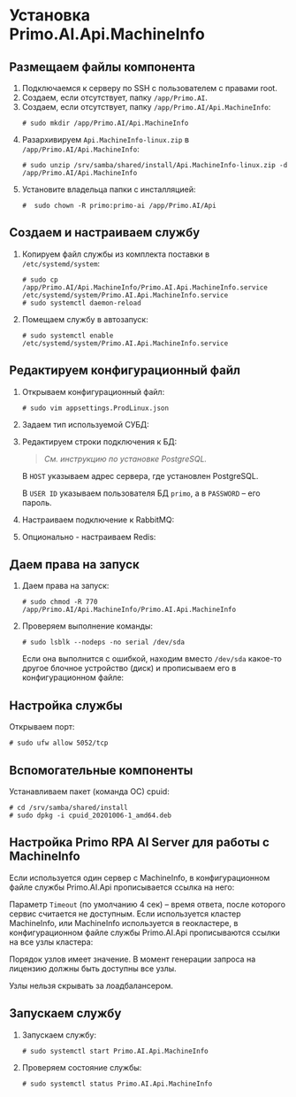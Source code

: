 # Установка Primo.AI.Api.MachineInfo 

## Размещаем файлы компонента
1. Подключаемся к серверу по SSH с пользователем с правами root. 
1. Создаем, если отсутствует, папку `/app/Primo.AI`.
1. Создаем, если отсутствует, папку `/app/Primo.AI/Api.MachineInfo`:
   ```
   # sudo mkdir /app/Primo.AI/Api.MachineInfo
   ```
1. Разархивируем `Api.MachineInfo-linux.zip` в `/app/Primo.AI/Api.MachineInfo`:
   ``` 
   # sudo unzip /srv/samba/shared/install/Api.MachineInfo-linux.zip -d /app/Primo.AI/Api.MachineInfo
   ```
1. Установите владельца папки с инсталляцией:
   ```
   #  sudo chown -R primo:primo-ai /app/Primo.AI/Api
   ```

## Создаем и настраиваем службу
	 
1. Копируем файл службы из комплекта поставки в `/etc/systemd/system`:
   ```
   # sudo cp /app/Primo.AI/Api.MachineInfo/Primo.AI.Api.MachineInfo.service /etc/systemd/system/Primo.AI.Api.MachineInfo.service
   # sudo systemctl daemon-reload
   ```
1. Помещаем службу в автозапуск:
   ```
   # sudo systemctl enable /etc/systemd/system/Primo.AI.Api.MachineInfo.service
   ```
	
## Редактируем конфигурационный файл
1. Открываем конфигурационный файл:
   ```
   # sudo vim appsettings.ProdLinux.json
   ```
1. Задаем тип используемой СУБД:
 
1. Редактируем строки подключения к БД:

 
   > *Cм. инструкцию по установке PostgreSQL.*

   В `HOST` указываем адрес сервера, где установлен PostgreSQL.	
   
   В `USER ID` указываем пользователя БД `primo`, а в `PASSWORD` – его пароль.


1. Настраиваем подключение к RabbitMQ:
 


1. Опционально - настраиваем Redis:
 

## Даем права на запуск
1. Даем права на запуск:
   ```
   # sudo chmod -R 770 /app/Primo.AI/Api.MachineInfo/Primo.AI.Api.MachineInfo
   ```
1. Проверяем выполнение команды:
   ```
   # sudo lsblk --nodeps -no serial /dev/sda
   ```

   Если она выполнится с ошибкой, находим вместо `/dev/sda` какое-то другое блочное устройство (диск) и прописываем его в конфигурационном файле:
 


## Настройка службы
Открываем порт:
```
# sudo ufw allow 5052/tcp
```

## Вспомогательные компоненты
Устанавливаем пакет (команда ОС) cpuid:
```
# cd /srv/samba/shared/install
# sudo dpkg -i cpuid_20201006-1_amd64.deb
```

## Настройка Primo RPA AI Server для работы с MachineInfo
Если используется один сервер с MachineInfo, в конфигурационном файле службы Primo.AI.Api прописывается ссылка на него:
 
Параметр `Timeout` (по умолчанию 4 сек) – время ответа, после которого сервис считается не доступным.
Если используется кластер MachineInfo, или MachineInfo используется в геокластере, в конфигурационном файле службы Primo.AI.Api прописываются ссылки на все узлы кластера:
 
Порядок узлов имеет значение. В момент генерации запроса на лицензию должны быть доступны все узлы. 

Узлы нельзя скрывать за лоадбалансером.


## Запускаем службу

1. Запускаем службу:
   ```
   # sudo systemctl start Primo.AI.Api.MachineInfo
   ```
1. Проверяем состояние службы:
   ```
   # sudo systemctl status Primo.AI.Api.MachineInfo
   ```

